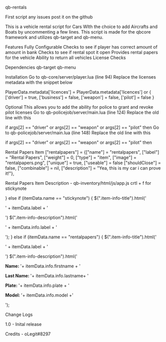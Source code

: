 qb-rentals

First script any issues post it on the github

This is a vehicle rental script for Cars WIth the choice to add Aircrafts and Boats by uncommenting a few lines. This script is made for the qbcore framework and utilizes qb-target and qb-menu.



Features
Fully Configurable
Checks to see if player has correct amount of amount in bank
Checks to see if rental spot it open
Provides rental papers for the vehicle
Ability to return all vehicles
License Checks

Dependencies
qb-target
qb-menu

Installation
Go to qb-core/server/player.lua (line 94) Replace the licenses metadata with the snippet below

PlayerData.metadata['licences'] = PlayerData.metadata['licences'] or {
        ['driver'] = true,
        ['business'] = false,
        ['weapon'] = false,
        ['pilot'] = false
}

Optional
This allows you to add the ability for police to grant and revoke pilot licenses Go to qb-policejob/server/main.lua (line 124) Replace the old line with this

if args[2] == "driver" or args[2] == "weapon" or args[2] == "pilot" then
Go to qb-policejob/server/main.lua (line 148) Replace the old line with this

if args[2] == "driver" or args[2] == "weapon" or args[2] == "pilot" then


Rental Papers Item
["rentalpapers"]				 = {["name"] = "rentalpapers", 					["label"] = "Rental Papers", 			["weight"] = 0, 		["type"] = "item", 		["image"] = "rentalpapers.png", 		["unique"] = true, 		["useable"] = false        ["shouldClose"] = false, 	       ["combinable"] = nil, 	                    ["description"] = "Yea, this is my car i can prove it!"},


Rental Papers Item Description - qb-inventory/html/js/app.js crtl + f for stickynote

  } else if (itemData.name == "stickynote") {
           $(".item-info-title").html('<p>' + itemData.label + '</p>')
           $(".item-info-description").html('<p>' + itemData.info.label + '</p>');
       } else if (itemData.name == "rentalpapers") {
           $(".item-info-title").html('<p>' + itemData.label + '</p>')
           $(".item-info-description").html('<p><strong>Name: </strong><span>'+ itemData.info.firstname + '</span></p><p><strong>Last Name: </strong><span>'+ itemData.info.lastname+ '</span></p><p><strong>Plate: </strong><span>'+ itemData.info.plate + '<p><strong>Model: </strong><span>'+ itemData.info.model +'</span></p>');


Change Logs

1.0 - Inital release

Credits - oLegit#8297